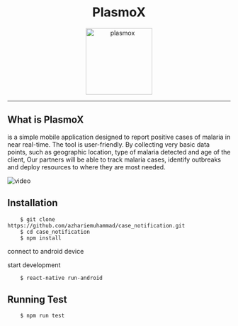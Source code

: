 <div align="center">
<h1>PlasmoX</h1>

<img
    height="150"
    width="150"
    alt="plasmox"
    src="https://user-images.githubusercontent.com/19600009/64165459-58eb0600-ce6f-11e9-9a1b-15da52084a5e.png"
 />

</div>

<hr />

## What is PlasmoX
is a simple mobile application designed to report
positive cases of malaria in near real-time.
The tool is user-friendly. By collecting very basic data points, such as geographic location, type of malaria detected and age of the client, Our partners will be able to track malaria cases, identify outbreaks and deploy resources to where they are most needed.

![video](https://user-images.githubusercontent.com/19600009/64165757-de6eb600-ce6f-11e9-9a72-a7e72d105e78.gif)

## Installation


```
    $ git clone https://github.com/azhariemuhammad/case_notification.git
    $ cd case_notification
    $ npm install
```

connect to android device

start development 

```
    $ react-native run-android
```


## Running Test
```
    $ npm run test
```

